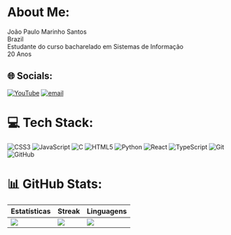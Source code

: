 # About Me:
João Paulo Marinho Santos  
Brazil  
Estudante do curso bacharelado em Sistemas de Informação  
20 Anos  

## 🌐 Socials:
[![YouTube](https://img.shields.io/badge/YouTube-%23FF0000.svg?logo=YouTube&logoColor=white)](https://youtube.com/@https://www.youtube.com/@Jottaxp_01) [![email](https://img.shields.io/badge/Email-D14836?logo=gmail&logoColor=white)](mailto:joao.marinho@arapiraca.ufal.br)  

# 💻 Tech Stack:
![CSS3](https://img.shields.io/badge/css3-%231572B6.svg?style=flat&logo=css3&logoColor=white) ![JavaScript](https://img.shields.io/badge/javascript-%23323330.svg?style=flat&logo=javascript&logoColor=%23F7DF1E) ![C](https://img.shields.io/badge/c-%2300599C.svg?style=flat&logo=c&logoColor=white) ![HTML5](https://img.shields.io/badge/html5-%23E34F26.svg?style=flat&logo=html5&logoColor=white) ![Python](https://img.shields.io/badge/python-3670A0?style=flat&logo=python&logoColor=ffdd54) ![React](https://img.shields.io/badge/react-%2320232a.svg?style=flat&logo=react&logoColor=%2361DAFB) ![TypeScript](https://img.shields.io/badge/typescript-%23007ACC.svg?style=flat&logo=typescript&logoColor=white) ![Git](https://img.shields.io/badge/git-%23F05033.svg?style=flat&logo=git&logoColor=white) ![GitHub](https://img.shields.io/badge/github-%23121011.svg?style=flat&logo=github&logoColor=white)  

# 📊 GitHub Stats:

| Estatísticas | Streak | Linguagens |
|-------------|--------|------------|
| ![](https://github-readme-stats.vercel.app/api?username=JottaP2&theme=merko&hide_border=false&include_all_commits=false&count_private=false) | ![](https://nirzak-streak-stats.vercel.app/?user=JottaP2&theme=merko&hide_border=false) | ![](https://github-readme-stats.vercel.app/api/top-langs/?username=JottaP2&theme=merko&hide_border=false&include_all_commits=false&count_private=false&layout=compact) |

<!-- Proudly created with GPRM ( https://gprm.itsvg.in ) -->
